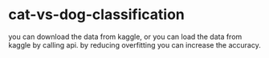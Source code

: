 # cat-vs-dog-classification
you can download the data from kaggle,
or you can load the data from kaggle by calling api.
by reducing overfitting you can increase the accuracy.

